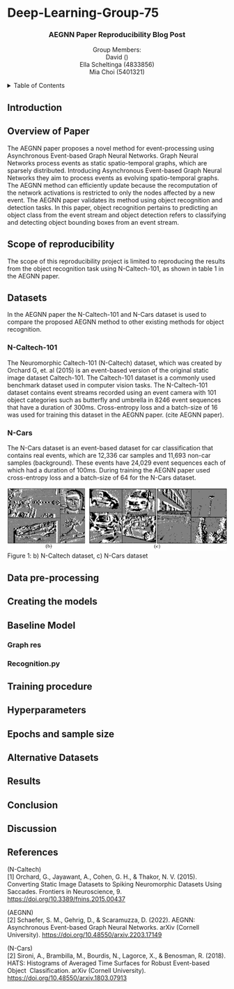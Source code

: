 # Deep-Learning-Group-75

<!-- PROJECT LOGO -->

<h3 align="center">AEGNN Paper Reproducibility Blog Post</h3>

  <p align="center">
    Group Members: <br>
    David () <br>
    Ella Scheltinga (4833856) <br>
    Mia Choi (5401321) 



<!-- TABLE OF CONTENTS -->
<details>
  <summary>Table of Contents</summary>
  <ol>
    <li>
      <a href="#about-the-project">About The Project</a>
      <ul>
        <li><a href="#built-with">Built With</a></li>
      </ul>
    </li>
    <li>
      <a href="#getting-started">Getting Started</a>
      <ul>
        <li><a href="#prerequisites">Prerequisites</a></li>
        <li><a href="#installation">Installation</a></li>
      </ul>
    </li>
    <li><a href="#usage">Usage</a></li>
    <li><a href="#roadmap">Roadmap</a></li>
    <li><a href="#contributing">Contributing</a></li>
    <li><a href="#license">License</a></li>
    <li><a href="#contact">Contact</a></li>
    <li><a href="#acknowledgments">Acknowledgments</a></li>
  </ol>
</details>

## Introduction
  
  
  
## Overview of Paper
  The AEGNN paper proposes a novel method for event-processing using Asynchronous Event-based Graph Neural Networks. Graph Neural Networks process events as static spatio-temporal graphs, which are sparsely distributed. Introducing Asynchronous Event-based Graph Neural Networks they aim to process events as evolving spatio-temporal graphs. The AEGNN method can efficiently update because the recomputation of the network activations is restricted to only the nodes affected by a new event. The AEGNN paper validates its method using object recognition and detection tasks. In this paper, object recognition pertains to predicting an object class from the event stream and object detection refers to classifying and detecting object bounding boxes from an event stream. 
  
  
## Scope of reproducibility
  The scope of this reproducibility project is limited to reproducing the results from the object recognition task using N-Caltech-101, as shown in table 1 in the AEGNN paper. 
  
  
## Datasets
  In the AEGNN paper the N-Caltech-101 and N-Cars dataset is used to compare the proposed AEGNN method to other existing methods for object recognition.
  
### N-Caltech-101
  The Neuromorphic Caltech-101 (N-Caltech) dataset, which was created by Orchard G, et. al (2015) is an event-based version of the original static image dataset Caltech-101. The Caltech-101 dataset is a commonly used benchmark dataset used in computer vision tasks. The N-Caltech-101 dataset contains event streams recorded using an event camera with 101 object categories such as butterfly and umbrella in 8246 event sequences that have a duration of 300ms. Cross-entropy loss and a batch-size of 16 was used for training this dataset in the AEGNN paper. (cite AEGNN paper). 
  
### N-Cars
The N-Cars dataset is an event-based dataset for car classification that contains real events, which are 12,336 car samples and 11,693 non-car samples (background). These events have 24,029 event sequences each of which had a duration of 100ms. During training the AEGNN paper used cross-entropy loss and a batch-size of 64 for the N-Cars dataset.
  
  ![alt text](https://github.com/EllaScheltinga/Deep-Learning-Group-75/blob/main/N-Caltech%20and%20N-Cars.png)
  Figure 1: b) N-Caltech dataset, c) N-Cars dataset

## Data pre-processing
  

## Creating the models
  

## Baseline Model
  
### Graph res
  
### Recognition.py
  
## Training procedure
  
  
## Hyperparameters
  
## Epochs and sample size
  
## Alternative Datasets
  
## Results
  
## Conclusion
  
## Discussion
  
## References
  (N-Caltech) <br>
  <a id="1">[1]</a> 
  Orchard, G., Jayawant, A., Cohen, G. H., & Thakor, N. V. (2015). Converting Static Image Datasets to Spiking Neuromorphic Datasets Using Saccades. Frontiers in Neuroscience, 9. https://doi.org/10.3389/fnins.2015.00437
  
  (AEGNN) <br>
  <a id="2">[2]</a> 
  Schaefer, S. M., Gehrig, D., & Scaramuzza, D. (2022). AEGNN: Asynchronous Event-based Graph Neural Networks. arXiv (Cornell University). https://doi.org/10.48550/arxiv.2203.17149
  
  (N-Cars) <br>
  <a id="2">[2]</a> 
  Sironi, A., Brambilla, M., Bourdis, N., Lagorce, X., & Benosman, R. (2018). HATS: Histograms of Averaged Time Surfaces for Robust Event-based Object   Classification. arXiv (Cornell University). https://doi.org/10.48550/arxiv.1803.07913
